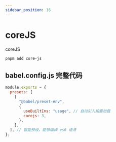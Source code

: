 ```yaml
---
sidebar_position: 16
---
```


# coreJS

coreJS

```bash
pnpm add core-js
```

## babel.config.js 完整代码

```javascript
module.exports = {
  presets: [
    [
      "@babel/preset-env",
      {
        useBuiltIns: "usage", // 自动引入按需加载
        corejs: 3,
      },
    ],
  ], // 智能预设，能够编译 es6 语法
};
```
